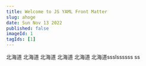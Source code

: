 ```yaml
---
title: Welcome to JS YAML Front Matter
slug: ahoge
date: Sun Nov 13 2022
published: false
imageId: 1
tagIds: [1]
---
```

北海道
北海道
北海道
北海道
北海道
北海道ssslssssss
ss